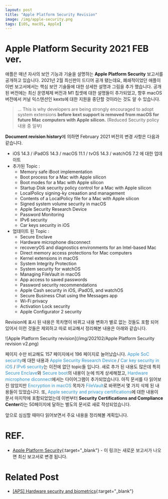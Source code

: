 ```yaml
---
layout: post
title: "Apple Platform Security Revision"
image: /img/apple-security.png
tags: [iOS, macOS, Apple]
---
```


# Apple Platform Security 2021 FEB ver.
애플은 매년 자사의 보안 기능과 기술을 설명하는 **Apple Platform Security** 보고서를 공개하고 있습니다. 2021년 2월 최신판이 드디어 공개 됐는데요, 폐쇄적이었던 애플이 이번 보고서에서는 핵심 보안 기술들에 대한 상세한 설명과 그림을 추가 했습니다. 공개 된 버전에는 최신 운영체제 버전과 M1 칩셋에 대한 설명들이 추가되었고, 향후 macOS 버전에서 커널 익스텐션인 kexts에 대한 지원을 중단할 것이라는 것도 알 수 있습니다.
>  ... This
is why developers are being strongly encouraged to adopt system extensions **before kext
support is removed from macOS for future Mac computers with Apple silicon.** (Reduced Security policy 내용 중 일부)

**Document revision history**에 의하면 February 2021 버전의 변경 사항은 다음과 같습니다.  
- iOS 14.3 / iPadOS 14.3 / macOS 11.1 / tvOS 14.3 / watchOS 7.2 에 대한 업데이트
- 추가된 Topic :
  - Memory safe iBoot implementation
  - Boot process for a Mac with Apple silicon
  - Boot modes for a Mac with Apple silicon
  - Startup Disk security policy control for a Mac with Apple silicon
  - LocalPolicy signing-ky creaation and management
  - Contents of a LocalPolicy file for a Mac with Apple
silicon
  - Signed system volume security in macOS
  - Apple Security Research Device
  - Password Monitoring
  - IPv6 security
  - Car keys security in iOS
- 업데이트 된 Topic :
  - Secure Enclave
  - Hardware microphone disconnect
  - recoveryOS and diagnostics environments for an
Intel-based Mac
  - Direct memory access protections for Mac
computers
  - Kernel extensions in macOS
  - System Integrity Protection
  - System security for watchOS
  - Managing FileVault in macOS
  - App access to saved passwords
  - Password security recommendations
  - Apple Cash security in iOS, iPadOS, and watchOS
  - Secure Business Chat using the Messages app
  - Wi-Fi privacy
  - Activation Lock security
  - Apple Configurator 2 security

Revision에 표시 된 내용은 목차명이 바뀌고 내용 변화가 별로 없는 것들도 포함 되어 있어서 이런 것들은 제외하고 따로 비교해서 정리해본 내용은 아래와 같습니다.

![Apple Platform Security revision](/img/202102/Apple Platform Security revision v2.png)

페이지 수만 비교해도 157 페이지에서 196 페이지로 늘어났습니다. <font color="#3090C7">Apple SoC security</font>에 대한 내용과 <font color="#3090C7">Apple Security Research Device</font> / <font color="#3090C7">Car key security in iOS</font> / <font color="#3090C7">IPv6 security</font>는 이전에 없던 topic들 입니다. 새로 추가 된 내용도 많은데 특히 <font color="#3090C7">Secure Enclave</font>와 <font color="#3090C7">Secure boot</font>의 내용이 눈에 띄게 상세해졌고, <font color="#3090C7">Hardware microphone diconnect</font>에서는 다이어그램이 추가되었습니다. 아직 문서를 다 읽어보진 않았지만 <font color="#3090C7">Encryption in macOS</font> 목차가 <font color="#3090C7">FileVault</font>로 바뀌면서 몇 가지 삭제 된 내용들이 있었습니다. 또, <font color="#3090C7">Apple security and privacy certifications</font>에 대한 내용이 문서 마지막에 포함되었었는데 이번부터 **Security Certifications and Compliance Center**라는 50페이지에 달하는 별도의 문서로 새로 작성되었습니다.  

앞으로 심심할 때마다 읽어보면서 주요 내용을 정리해볼 계획입니다.

# REF.
- [Apple Platform Security](https://manuals.info.apple.com/MANUALS/1000/MA1902/ko_KR/apple-platform-security-guide-kh.pdf){:target="_blank"} - 이 링크는 새로운 보고서가 나오면 최신 보고서로 변경 됩니다.

# Related Post
- [[APS] Hardware security and biometrics](/2021-02-26-aps-hardware/){:target="_blank"}